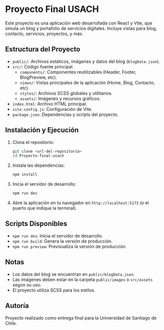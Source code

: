 # Proyecto Final USACH

Este proyecto es una aplicación web desarrollada con React y Vite, que simula un blog y portafolio de servicios digitales. Incluye vistas para blog, contacto, servicios, proyectos, y más.

## Estructura del Proyecto

- `public/`: Archivos estáticos, imágenes y datos del blog (`blogData.json`).
- `src/`: Código fuente principal.
  - `components/`: Componentes reutilizables (Header, Footer, BlogPreview, etc).
  - `views/`: Vistas principales de la aplicación (Home, Blog, Contacto, etc).
  - `styles/`: Archivos SCSS globales y utilitarios.
  - `assets/`: Imágenes y recursos gráficos.
- `index.html`: Archivo HTML principal.
- `vite.config.js`: Configuración de Vite.
- `package.json`: Dependencias y scripts del proyecto.

## Instalación y Ejecución

1. Clona el repositorio:
   ```bash
   git clone <url-del-repositorio>
   cd Proyecto-final-usach
   ```
2. Instala las dependencias:
   ```bash
   npm install
   ```
3. Inicia el servidor de desarrollo:
   ```bash
   npm run dev
   ```
4. Abre la aplicación en tu navegador en `http://localhost:5173` (o el puerto que indique la terminal).

## Scripts Disponibles
- `npm run dev`: Inicia el servidor de desarrollo.
- `npm run build`: Genera la versión de producción.
- `npm run preview`: Previsualiza la versión de producción.

## Notas
- Los datos del blog se encuentran en `public/blogData.json`.
- Las imágenes deben estar en la carpeta `public/images` o `src/assets` según su uso.
- El proyecto utiliza SCSS para los estilos.

## Autoría
Proyecto realizado como entrega final para la Universidad de Santiago de Chile.
